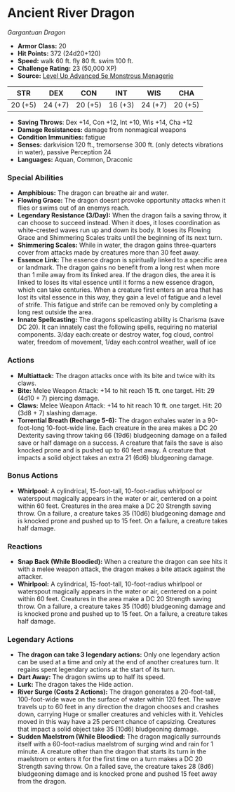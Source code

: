 # Ancient River Dragon

*Gargantuan* *Dragon*

- **Armor Class:** 20
- **Hit Points:** 372 (24d20+120)
- **Speed:** walk 60 ft. fly 80 ft. swim 100 ft.
- **Challenge Rating:** 23 (50,000 XP)
- **Source:** [Level Up Advanced 5e Monstrous Menagerie](https://www.levelup5e.com)

| STR | DEX | CON | INT | WIS | CHA |
| --- | --- | --- | --- | --- | --- |
| 20 (+5) | 24 (+7) | 20 (+5) | 16 (+3) | 24 (+7) | 20 (+5) |

- **Saving Throws**: Dex +14, Con +12, Int +10, Wis +14, Cha +12
- **Damage Resistances:** damage from nonmagical weapons
- **Condition Immunities:** fatigue
- **Senses:** darkvision 120 ft., tremorsense 300 ft. (only detects vibrations in water), passive Perception 24
- **Languages:** Aquan, Common, Draconic
### Special Abilities
- **Amphibious:** The dragon can breathe air and water.
- **Flowing Grace:** The dragon doesnt provoke opportunity attacks when it flies or swims out of an enemys reach.
- **Legendary Resistance (3/Day):** When the dragon fails a saving throw, it can choose to succeed instead. When it does, it loses coordination as white-crested waves run up and down its body. It loses its Flowing Grace and Shimmering Scales traits until the beginning of its next turn.
- **Shimmering Scales:** While in water, the dragon gains three-quarters cover from attacks made by creatures more than 30 feet away.
- **Essence Link:** The essence dragon is spiritually linked to a specific area or landmark. The dragon gains no benefit from a long rest when more than 1 mile away from its linked area. If the dragon dies, the area it is linked to loses its vital essence until it forms a new essence dragon, which can take centuries. When a creature first enters an area that has lost its vital essence in this way, they gain a level of fatigue and a level of strife. This fatigue and strife can be removed only by completing a long rest outside the area.
- **Innate Spellcasting:** The dragons spellcasting ability is Charisma (save DC 20). It can innately cast the following spells, requiring no material components. 3/day each:create or destroy water, fog cloud, control water, freedom of movement,  1/day each:control weather, wall of ice
### Actions
- **Multiattack:** The dragon attacks once with its bite and twice with its claws.
- **Bite:** Melee Weapon Attack: +14 to hit  reach 15 ft.  one target. Hit: 29 (4d10 + 7) piercing damage.
- **Claws:** Melee Weapon Attack: +14 to hit  reach 10 ft.  one target. Hit: 20 (3d8 + 7) slashing damage.
- **Torrential Breath (Recharge 5-6):** The dragon exhales water in a 90-foot-long  10-foot-wide line. Each creature in the area makes a DC 20 Dexterity saving throw  taking 66 (19d6) bludgeoning damage on a failed save or half damage on a success. A creature that fails the save is also knocked prone and is pushed up to 60 feet away. A creature that impacts a solid object takes an extra 21 (6d6) bludgeoning damage.
### Bonus Actions
- **Whirlpool:** A cylindrical, 15-foot-tall, 10-foot-radius whirlpool or waterspout magically appears in the water or air, centered on a point within 60 feet. Creatures in the area make a DC 20 Strength saving throw. On a failure, a creature takes 35 (10d6) bludgeoning damage and is knocked prone and pushed up to 15 feet. On a failure, a creature takes half damage.
### Reactions
- **Snap Back (While Bloodied):** When a creature the dragon can see hits it with a melee weapon attack, the dragon makes a bite attack against the attacker.
- **Whirlpool:** A cylindrical, 15-foot-tall, 10-foot-radius whirlpool or waterspout magically appears in the water or air, centered on a point within 60 feet. Creatures in the area make a DC 20 Strength saving throw. On a failure, a creature takes 35 (10d6) bludgeoning damage and is knocked prone and pushed up to 15 feet. On a failure, a creature takes half damage.


### Legendary Actions
- **The dragon can take 3 legendary actions:** Only one legendary action can be used at a time and only at the end of another creatures turn. It regains spent legendary actions at the start of its turn.
- **Dart Away:** The dragon swims up to half its speed.
- **Lurk:** The dragon takes the Hide action.
- **River Surge (Costs 2 Actions):** The dragon generates a 20-foot-tall, 100-foot-wide wave on the surface of water within 120 feet. The wave travels up to 60 feet in any direction the dragon chooses and crashes down, carrying Huge or smaller creatures and vehicles with it. Vehicles moved in this way have a 25 percent chance of capsizing. Creatures that impact a solid object take 35 (10d6) bludgeoning damage.
- **Sudden Maelstrom (While Bloodied:** The dragon magically surrounds itself with a 60-foot-radius maelstrom of surging wind and rain for 1 minute. A creature other than the dragon that starts its turn in the maelstrom or enters it for the first time on a turn makes a DC 20 Strength saving throw. On a failed save, the creature takes 28 (8d6) bludgeoning damage and is knocked prone and pushed 15 feet away from the dragon.
